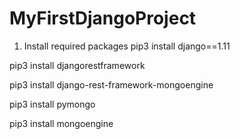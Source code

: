 # MyFirstDjangoProject

1. Install required packages
pip3 install django==1.11

pip3 install djangorestframework

pip3 install django-rest-framework-mongoengine

pip3 install pymongo

pip3 install mongoengine
